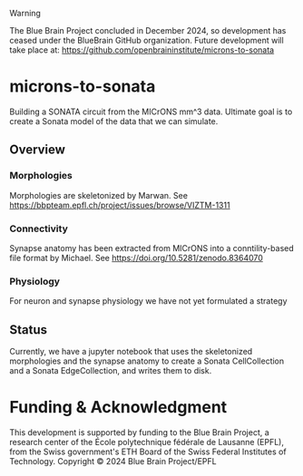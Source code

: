 > [!WARNING]
> The Blue Brain Project concluded in December 2024, so development has ceased under the BlueBrain GitHub organization.
> Future development will take place at: https://github.com/openbraininstitute/microns-to-sonata

# microns-to-sonata

Building a SONATA circuit from the MICrONS mm^3 data.
Ultimate goal is to create a Sonata model of the data that we can simulate.

## Overview

### Morphologies
Morphologies are skeletonized by Marwan. See https://bbpteam.epfl.ch/project/issues/browse/VIZTM-1311

### Connectivity
Synapse anatomy has been extracted from MICrONS into a conntility-based file format by Michael.
See https://doi.org/10.5281/zenodo.8364070

### Physiology
For neuron and synapse physiology we have not yet formulated a strategy

## Status
Currently, we have a jupyter notebook that uses the skeletonized morphologies and the synapse anatomy to create a Sonata CellCollection and a Sonata EdgeCollection, and writes them to disk.


# Funding & Acknowledgment
This development is supported by funding to the Blue Brain Project, a research center of the École polytechnique fédérale de Lausanne (EPFL), from the Swiss government's ETH Board of the Swiss Federal Institutes of Technology.
Copyright © 2024 Blue Brain Project/EPFL
